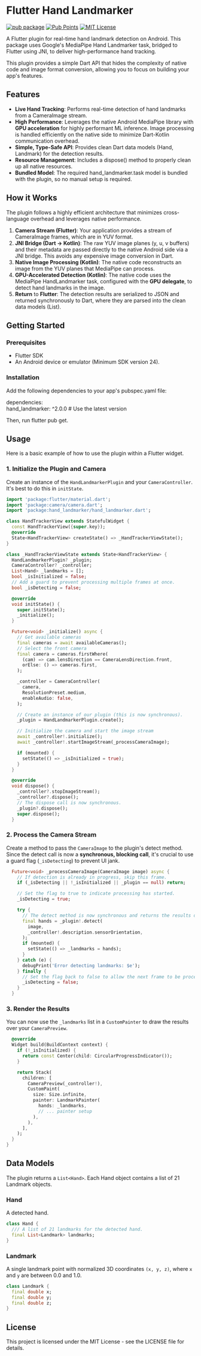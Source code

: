 # **Flutter Hand Landmarker**

[![pub package](https://img.shields.io/pub/v/hand_landmarker.svg)](https://pub.dev/packages/hand_landmarker)
[![Pub Points](https://img.shields.io/pub/points/hand_landmarker)](https://pub.dev/packages/hand_landmarker/score)
[![MIT License](https://img.shields.io/github/license/IoT-gamer/hand_landmarker)](https://opensource.org/license/MIT)

A Flutter plugin for real-time hand landmark detection on Android. This package uses Google's MediaPipe Hand Landmarker task, bridged to Flutter using JNI, to deliver high-performance hand tracking.

This plugin provides a simple Dart API that hides the complexity of native code and image format conversion, allowing you to focus on building your app's features.

## Features

* **Live Hand Tracking**: Performs real-time detection of hand landmarks from a CameraImage stream.  
* **High Performance**: Leverages the native Android MediaPipe library with **GPU acceleration** for highly performant ML inference. Image processing is handled efficiently on the native side to minimize Dart-Kotlin communication overhead.  
* **Simple, Type-Safe API**: Provides clean Dart data models (Hand, Landmark) for the detection results.  
* **Resource Management**: Includes a dispose() method to properly clean up all native resources.  
* **Bundled Model**: The required hand_landmarker.task model is bundled with the plugin, so no manual setup is required.

## How it Works

The plugin follows a highly efficient architecture that minimizes cross-language overhead and leverages native performance.

1. **Camera Stream (Flutter)**: Your application provides a stream of CameraImage frames, which are in YUV format.  
2. **JNI Bridge (Dart -> Kotlin)**: The raw YUV image planes (y, u, v buffers) and their metadata are passed directly to the native Android side via a JNI bridge. This avoids any expensive image conversion in Dart.  
3. **Native Image Processing (Kotlin)**: The native code reconstructs an image from the YUV planes that MediaPipe can process.  
4. **GPU-Accelerated Detection (Kotlin)**: The native code uses the MediaPipe HandLandmarker task, configured with the **GPU delegate**, to detect hand landmarks in the image.  
5. **Return** to **Flutter**: The detection results are serialized to JSON and returned synchronously to Dart, where they are parsed into the clean data models (List<Hand>).

## Getting Started

### Prerequisites

* Flutter SDK  
* An Android device or emulator (Minimum SDK version 24).

### Installation

Add the following dependencies to your app's pubspec.yaml file:

dependencies:  
  hand_landmarker: ^2.0.0 # Use the latest version

Then, run flutter pub get.

## Usage

Here is a basic example of how to use the plugin within a Flutter widget.

### 1. Initialize the Plugin and Camera

Create an instance of the `HandLandmarkerPlugin` and your `CameraController`. It's best to do this in `initState`.

```dart
import 'package:flutter/material.dart';  
import 'package:camera/camera.dart';  
import 'package:hand_landmarker/hand_landmarker.dart';

class HandTrackerView extends StatefulWidget {  
  const HandTrackerView({super.key});  
  @override  
  State<HandTrackerView> createState() => _HandTrackerViewState();  
}

class _HandTrackerViewState extends State<HandTrackerView> {  
  HandLandmarkerPlugin? _plugin;  
  CameraController? _controller;  
  List<Hand> _landmarks = [];  
  bool _isInitialized = false;  
  // Add a guard to prevent processing multiple frames at once.  
  bool _isDetecting = false;

  @override  
  void initState() {  
    super.initState();  
    _initialize();  
  }

  Future<void> _initialize() async {  
    // Get available cameras  
    final cameras = await availableCameras();  
    // Select the front camera  
    final camera = cameras.firstWhere(  
      (cam) => cam.lensDirection == CameraLensDirection.front,  
      orElse: () => cameras.first,  
    );

    _controller = CameraController(  
      camera,  
      ResolutionPreset.medium,  
      enableAudio: false,  
    );

    // Create an instance of our plugin (this is now synchronous).  
    _plugin = HandLandmarkerPlugin.create();

    // Initialize the camera and start the image stream  
    await _controller!.initialize();  
    await _controller!.startImageStream(_processCameraImage);

    if (mounted) {  
      setState(() => _isInitialized = true);  
    }  
  }

  @override  
  void dispose() {  
    _controller?.stopImageStream();  
    _controller?.dispose();  
    // The dispose call is now synchronous.  
    _plugin?.dispose();  
    super.dispose();  
  }
```

### 2. Process the Camera Stream

Create a method to pass the `CameraImage` to the plugin's detect method. Since the detect call is now a **synchronous, blocking call**, it's crucial to use a guard flag (`_isDetecting`) to prevent UI jank.

```dart
  Future<void> _processCameraImage(CameraImage image) async {  
    // If detection is already in progress, skip this frame.  
    if (_isDetecting || !_isInitialized || _plugin == null) return;

    // Set the flag to true to indicate processing has started.  
    _isDetecting = true;

    try {  
      // The detect method is now synchronous and returns the results directly.  
      final hands = _plugin!.detect(  
        image,  
        _controller!.description.sensorOrientation,  
      );  
      if (mounted) {  
        setState(() => _landmarks = hands);  
      }  
    } catch (e) {  
      debugPrint('Error detecting landmarks: $e');  
    } finally {  
      // Set the flag back to false to allow the next frame to be processed.  
      _isDetecting = false;  
    }  
  }
```

### 3. Render the Results

You can now use the `_landmarks` list in a `CustomPainter` to draw the results over your `CameraPreview`.

```dart
  @override  
  Widget build(BuildContext context) {  
    if (!_isInitialized) {  
      return const Center(child: CircularProgressIndicator());  
    }

    return Stack(  
      children: [  
        CameraPreview(_controller!),  
        CustomPaint(  
          size: Size.infinite,  
          painter: LandmarkPainter(  
            hands: _landmarks,  
            // ... painter setup  
          ),  
        ),  
      ],  
    );  
  }  
}
```

## Data Models

The plugin returns a `List<Hand>`. Each Hand object contains a list of 21 Landmark objects.

### Hand

A detected hand.

```dart
class Hand {  
  /// A list of 21 landmarks for the detected hand.  
  final List<Landmark> landmarks;  
}
```

### Landmark

A single landmark point with normalized 3D coordinates `(x, y, z)`, where `x` and `y` are between 0.0 and 1.0.

```dart
class Landmark {  
  final double x;  
  final double y;  
  final double z;  
}
```

## License

This project is licensed under the MIT License - see the LICENSE file for details.